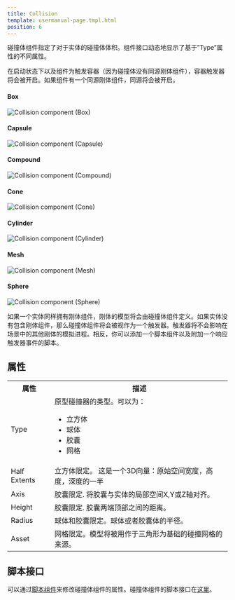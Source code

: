 ```yaml
---
title: Collision
template: usermanual-page.tmpl.html
position: 6
---
```


碰撞体组件指定了对于实体的碰撞体体积。组件接口动态地显示了基于”Type”属性的不同属性。

在启动状态下以及组件为触发容器（因为碰撞体没有同源刚体组件），容器触发器将会被开启。如果组件有一个同源刚体组件，同源将会被开启。

#### Box
![Collision component (Box)][1]
#### Capsule
![Collision component (Capsule)][2]
#### Compound
![Collision component (Compound)][3]
#### Cone
![Collision component (Cone)][4]
#### Cylinder
![Collision component (Cylinder)][5]
#### Mesh
![Collision component (Mesh)][6]
#### Sphere
![Collision component (Sphere)][7]

如果一个实体同样拥有刚体组件，刚体的模型将会由碰撞体组件定义。如果实体没有包含刚体组件，那么碰撞体组件将会被视作为一个触发器。触发器将不会影响在场景中的其他刚体的模拟进程。相反，你可以添加一个脚本组件以及附加一个响应触发器事件的脚本。

## 属性

<table class="table table-striped">
    <col class="property-name"></col>
    <col class="property-description"></col>
    <tr><th>属性</th><th>描述</th></tr>
    <tr><td>Type</td><td>原型碰撞器的类型。可以为：<ul><li>立方体</li><li>球体</li><li>胶囊</li><li>网格</li></ul></td></tr>
    <tr><td>Half Extents</td><td>立方体限定。 这是一个3D向量：原始空间宽度，高度，深度的一半</td></tr>
    <tr><td>Axis</td><td>胶囊限定. 将胶囊与实体的局部空间X,Y或Z轴对齐。</td></tr>
    <tr><td>Height</td><td>胶囊限定. 胶囊两端顶部之间的距离。</td></tr>
    <tr><td>Radius</td><td>球体和胶囊限定。球体或者胶囊体的半径。</td></tr>
    <tr><td>Asset</td><td>网格限定。模型将被用作于三角形为基础的碰撞网格的来源。</td></tr>
</table>

## 脚本接口

可以通过[脚本组件][8]来修改碰撞体组件的属性。碰撞体组件的脚本接口在[这里][9]。

[1]: /images/user-manual/scenes/components/component-collision-box.png
[2]: /images/user-manual/scenes/components/component-collision-capsule.png
[3]: /images/user-manual/scenes/components/component-collision-compound.png
[4]: /images/user-manual/scenes/components/component-collision-cone.png
[5]: /images/user-manual/scenes/components/component-collision-cylinder.png
[6]: /images/user-manual/scenes/components/component-collision-mesh.png
[7]: /images/user-manual/scenes/components/component-collision-sphere.png
[8]: /user-manual/packs/components/script
[9]: /engine/api/stable/symbols/pc.CollisionComponent.html

